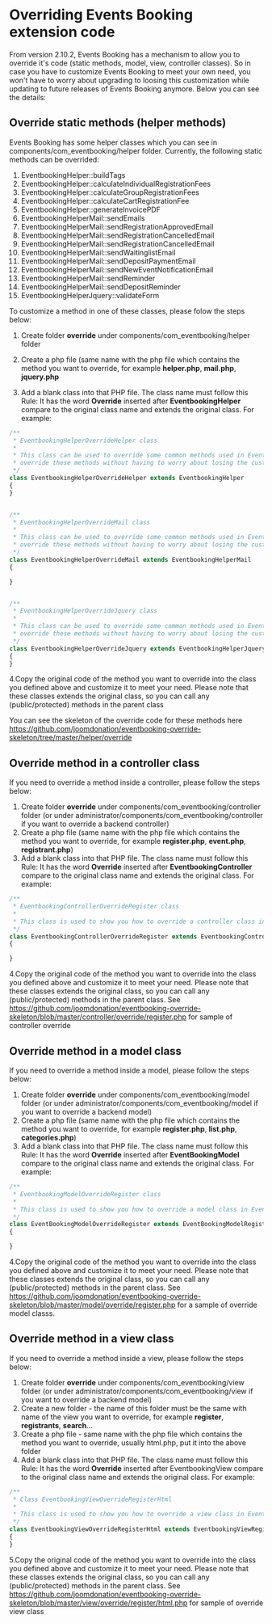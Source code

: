 # Overriding Events Booking extension code

From version 2.10.2, Events Booking has a mechanism to allow you to override it's code (static methods, model, view, controller classes). So in case you have to customize Events Booking to meet your own need, you won't have to worry about upgrading to loosing this customization while updating to future releases of Events Booking anymore. Below you can see the details:

## Override static methods (helper methods)

Events Booking has some helper classes which you can see in components/com_eventbooking/helper folder. Currently, the following static methods can be overrided:

1. EventbookingHelper::buildTags
2. EventbookingHelper::calculateIndividualRegistrationFees
3. EventbookingHelper::calculateGroupRegistrationFees
4. EventbookingHelper::calculateCartRegistrationFee
5. EventbookingHelper::generateInvoicePDF
6. EventbookingHelperMail::sendEmails
7. EventbookingHelperMail::sendRegistrationApprovedEmail
8. EventbookingHelperMail::sendRegistrationCancelledEmail
9. EventbookingHelperMail::sendRegistrationCancelledEmail
10. EventbookingHelperMail::sendWaitinglistEmail
11. EventbookingHelperMail::sendDepositPaymentEmail
12. EventbookingHelperMail::sendNewEventNotificationEmail
13. EventbookingHelperMail::sendReminder
14. EventbookingHelperMail::sendDepositReminder
15. EventbookingHelperJquery::validateForm



To customize a method in one of these classes, please folow the steps below:

1. Create folder **override** under components/com_eventbooking/helper folder 
2. Create a php file (same name with the php file which contains the method you want to override, for example **helper.php**, **mail.php**, **jquery.php**

3. Add a blank class into that PHP file. The class name must follow this Rule: It has the word **Override** inserted after **EventbookingHelper** compare to the original class name and extends the original class. For example:

```php
/**
 * EventbookingHelperOverrideHelper class
 *
 * This class can be used to override some common methods used in EventbookingHellper class. It is needed when you need to
 * override these methods without having to worry about losing the customization while updating to future releases of Events Booking
 */
class EventbookingHelperOverrideHelper extends EventbookingHelper
{
}


/**
 * EventbookingHelperOverrideMail class
 *
 * This class can be used to override some common methods used in EventbookingHellperMail class. It is needed when you need to
 * override these methods without having to worry about losing the customization while updating to future releases of Events Booking
 */
class EventbookingHelperOverrideMail extends EventbookingHelperMail
{

}


/**
 * EventbookingHelperOverrideJquery class
 *
 * This class can be used to override some common methods used in EventbookingHelperOverrideJquery class. It is needed when you need to
 * override these methods without having to worry about losing the customization while updating to future releases of Events Booking
 */
class EventbookingHelperOverrideJquery extends EventbookingHelperJquery
{
}
```
4.Copy the original code of the method you want to override into the class you defined above and customize it to meet your need. Please note that these classes extends the original class, so you can call any (public/protected) methods in the parent class

You can see the skeleton of the override code for these methods here https://github.com/joomdonation/eventbooking-override-skeleton/tree/master/helper/override

## Override method in a controller class

If you need to override a method inside a controller, please follow the steps below:

1. Create folder **override** under components/com_eventbooking/controller folder (or under  administrator/components/com_eventbooking/controller if you want to override a backend controller)
2. Create a php file (same name with the php file which contains the method you want to override, for example **register.php**, **event.php**, **registrant.php**)
3. Add a blank class into that PHP file. The class name must follow this Rule: It has the word **Override** inserted after **EventbookingController** compare to the original class name and extends the original class. For example:

```php
/**
 * EventbookingControllerOverrideRegister class
 *
 * This class is used to show you how to override a controller class in Events Booking.
 */
class EventbookingControllerOverrideRegister extends EventbookingControllerRegister
{

}
```
4.Copy the original code of the method you want to override into the class you defined above and customize it to meet your need. Please note that these classes extends the original class, so you can call any (public/protected) methods in the parent class. See https://github.com/joomdonation/eventbooking-override-skeleton/blob/master/controller/override/register.php for sample of controller override

## Override method in a model class

If you need to override a method inside a model, please follow the steps below:

1. Create folder **override** under components/com_eventbooking/model folder (or under  administrator/components/com_eventbooking/model if you want to override a backend model)
2. Create a php file (same name with the php file which contains the method you want to override, for example **register.php**, **list.php**, **categories.php**)
3. Add a blank class into that PHP file. The class name must follow this Rule: It has the word **Override** inserted after **EventBookingModel** compare to the original class name and extends the original class. For example:

```php
/**
 * EventbookingModelOverrideRegister class
 *
 * This class is used to show you how to override a model class in Events Booking.
 */
class EventBookingModelOverrideRegister extends EventBookingModelRegister
{

}
```
4.Copy the original code of the method you want to override into the class you defined above and customize it to meet your need. Please note that these classes extends the original class, so you can call any (public/protected) methods in the parent class. See https://github.com/joomdonation/eventbooking-override-skeleton/blob/master/model/override/register.php for a sample of override model classs.

## Override method in a view class

If you need to override a method inside a view, please follow the steps below:

1. Create folder **override** under components/com_eventbooking/view folder (or under  administrator/components/com_eventbooking/view if you want to override a backend model)
2. Create a new folder - the name of this folder must be the same with name of the view you want to override, for example **register**, **registrants**, **search**...
3. Create a php file - same name with the php file which contains the method you want to override, usually html.php, put it into the above folder
4. Add a blank class into that PHP file. The class name must follow this Rule: It has the word **Override** inserted after EventbookingView compare to the original class name and extends the original class. For example:

```php
/**
 * Class EventbookingViewOverrideRegisterHtml
 *
 * This class is used to show you how to override a view class in Events Booking.
 */
class EventbookingViewOverrideRegisterHtml extends EventbookingViewRegisterHtml
{
}
```
5.Copy the original code of the method you want to override into the class you defined above and customize it to meet your need. Please note that these classes extends the original class, so you can call any (public/protected) methods in the parent class. See https://github.com/joomdonation/eventbooking-override-skeleton/blob/master/view/override/register/html.php for sample of override view class
